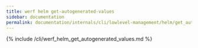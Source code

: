 ```yaml
---
title: werf helm get-autogenerated-values
sidebar: documentation
permalink: documentation/internals/cli/lowlevel-management/helm/get_autogenerated_values.html
---
```


{% include /cli/werf_helm_get_autogenerated_values.md %}

